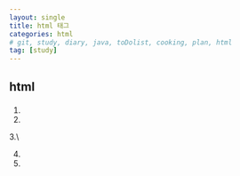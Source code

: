 ```yaml
---
layout: single
title: html 태그
categories: html
# git, study, diary, java, toDolist, cooking, plan, html
tag: [study] 
---
```


## html <p>

1.

2.

3.\

4.

5.
